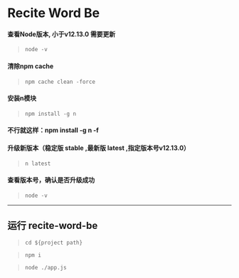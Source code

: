 # Recite Word Be

#### 查看Node版本, 小于v12.13.0 需要更新
> `node -v`
#### 清除npm cache
> `npm cache clean -force`
#### 安装n模块
> `npm install -g n `
#### 不行就这样：npm install -g n -f
#### 升级新版本（稳定版 stable ,最新版 latest ,指定版本号v12.13.0）
> `n latest`
#### 查看版本号，确认是否升级成功
> `node -v `

---

## 运行 recite-word-be
> `cd ${project path}`

> `npm i`

> `node ./app.js`

